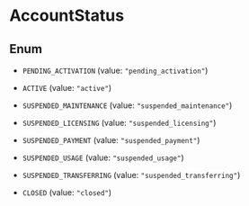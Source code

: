 
# AccountStatus

## Enum


* `PENDING_ACTIVATION` (value: `"pending_activation"`)

* `ACTIVE` (value: `"active"`)

* `SUSPENDED_MAINTENANCE` (value: `"suspended_maintenance"`)

* `SUSPENDED_LICENSING` (value: `"suspended_licensing"`)

* `SUSPENDED_PAYMENT` (value: `"suspended_payment"`)

* `SUSPENDED_USAGE` (value: `"suspended_usage"`)

* `SUSPENDED_TRANSFERRING` (value: `"suspended_transferring"`)

* `CLOSED` (value: `"closed"`)



